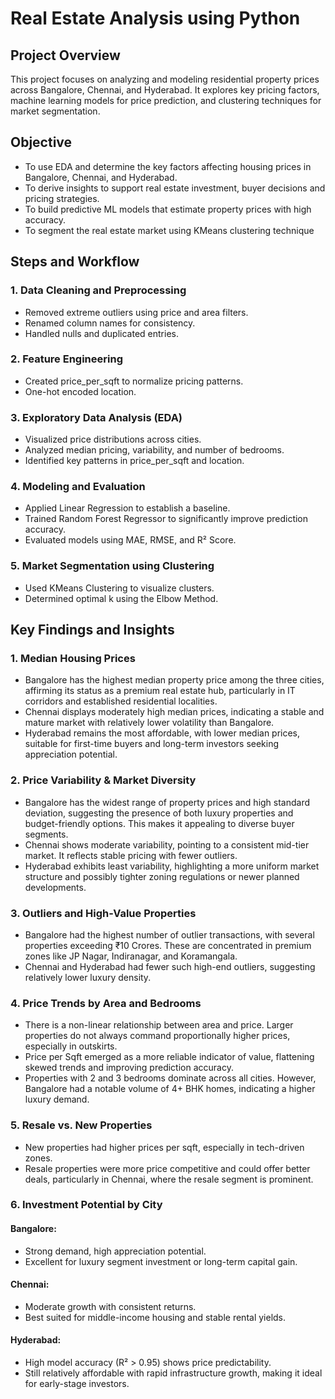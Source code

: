 # Real Estate Analysis using Python

## Project Overview
This project focuses on analyzing and modeling residential property prices across Bangalore, Chennai, and Hyderabad. 
It explores key pricing factors, machine learning models for price prediction, and clustering techniques for market segmentation.

## Objective
- To use EDA and determine the key factors affecting housing prices in Bangalore, Chennai, and Hyderabad.
- To derive insights to support real estate investment, buyer decisions and pricing strategies.
- To build predictive ML models that estimate property prices with high accuracy.
- To segment the real estate market using KMeans clustering technique

## Steps and Workflow
### 1. Data Cleaning and Preprocessing
- Removed extreme outliers using price and area filters. 
- Renamed column names for consistency.
- Handled nulls and duplicated entries.

### 2. Feature Engineering
- Created price_per_sqft to normalize pricing patterns.
- One-hot encoded location.

### 3. Exploratory Data Analysis (EDA)
- Visualized price distributions across cities.
- Analyzed median pricing, variability, and number of bedrooms.
- Identified key patterns in price_per_sqft and location.

### 4. Modeling and Evaluation
- Applied Linear Regression to establish a baseline.
- Trained Random Forest Regressor to significantly improve prediction accuracy.
- Evaluated models using MAE, RMSE, and R² Score.

### 5. Market Segmentation using Clustering
- Used KMeans Clustering to visualize clusters.
- Determined optimal k using the Elbow Method.

## Key Findings and Insights

### 1. Median Housing Prices
- Bangalore has the highest median property price among the three cities, affirming its status as a premium real estate hub, particularly in IT corridors and established residential localities.
- Chennai displays moderately high median prices, indicating a stable and mature market with relatively lower volatility than Bangalore.
- Hyderabad remains the most affordable, with lower median prices, suitable for first-time buyers and long-term investors seeking appreciation potential.

### 2. Price Variability & Market Diversity
- Bangalore has the widest range of property prices and high standard deviation, suggesting the presence of both luxury properties and budget-friendly options. This makes it appealing to diverse buyer segments.
- Chennai shows moderate variability, pointing to a consistent mid-tier market. It reflects stable pricing with fewer outliers.
- Hyderabad exhibits least variability, highlighting a more uniform market structure and possibly tighter zoning regulations or newer planned developments.

### 3. Outliers and High-Value Properties
- Bangalore had the highest number of outlier transactions, with several properties exceeding ₹10 Crores. These are concentrated in premium zones like JP Nagar, Indiranagar, and Koramangala.
- Chennai and Hyderabad had fewer such high-end outliers, suggesting relatively lower luxury density.

### 4. Price Trends by Area and Bedrooms
- There is a non-linear relationship between area and price. Larger properties do not always command proportionally higher prices, especially in outskirts.
- Price per Sqft emerged as a more reliable indicator of value, flattening skewed trends and improving prediction accuracy.
- Properties with 2 and 3 bedrooms dominate across all cities. However, Bangalore had a notable volume of 4+ BHK homes, indicating a higher luxury demand.

### 5. Resale vs. New Properties
- New properties had higher prices per sqft, especially in tech-driven zones.
- Resale properties were more price competitive and could offer better deals, particularly in Chennai, where the resale segment is prominent.

### 6. Investment Potential by City

#### Bangalore:
- Strong demand, high appreciation potential.
- Excellent for luxury segment investment or long-term capital gain.

#### Chennai:
- Moderate growth with consistent returns.
- Best suited for middle-income housing and stable rental yields.

#### Hyderabad:
- High model accuracy (R² > 0.95) shows price predictability.
- Still relatively affordable with rapid infrastructure growth, making it ideal for early-stage investors.

